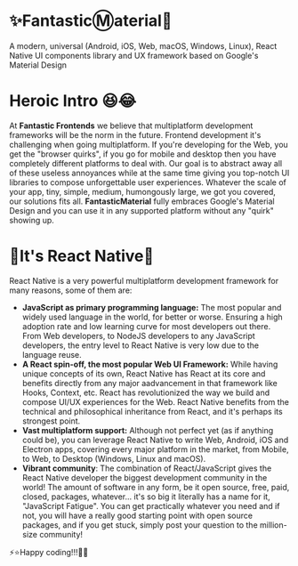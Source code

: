 # ✨FantasticⓂaterial🌟

A modern, universal (Android, iOS, Web, macOS, Windows, Linux), React Native UI components library and UX framework based on Google's Material Design

# Heroic Intro 😆😂

At **Fantastic Frontends** we believe that multiplatform development frameworks will be the norm in the future. Frontend development it's challenging when going multiplatform. If you're developing for the Web, you get the "browser quirks", if you go for mobile and desktop then you have completely different platforms to deal with. Our goal is to abstract away all of these useless annoyances while at the same time giving you top-notch UI libraries to compose unforgettable user experiences. Whatever the scale of your app, tiny, simple, medium, humongously large, we got you covered, our solutions fits all. **FantasticMaterial** fully embraces Google's Material Design and you can use it in any supported platform without any "quirk" showing up.

# 🌠It's React Native🚀

React Native is a very powerful multiplatform development framework for many reasons, some of them are:

- **JavaScript as primary programming language:** The most popular and widely used language in the world, for better or worse. Ensuring a high adoption rate and low learning curve for most developers out there. From Web developers, to NodeJS developers to any JavaScript developers, the entry level to React Native is very low due to the language reuse.
- **A React spin-off, the most popular Web UI Framework:** While having unique concepts of its own, React Native has React at its core and benefits directly from any major aadvancement in that framework like Hooks, Context, etc. React has revolutionized the way we build and compose UI/UX experiences for the Web. React Native benefits from the technical and philosophical inheritance from React, and it's perhaps its strongest point.
- **Vast multiplatform support:** Although not perfect yet (as if anything could be), you can leverage React Native to write Web, Android, iOS and Electron apps, covering every major platform in the market, from Mobile, to Web, to Desktop (Windows, Linux and macOS).
- **Vibrant community**: The combination of React/JavaScript gives the React Native developer the biggest development community in the world! The amount of software in any form, be it open source, free, paid, closed, packages, whatever... it's so big it literally has a name for it, "JavaScript Fatigue". You can get practically whatever you need and if not, you will have a really good starting point with open source packages, and if you get stuck, simply post your question to the million-size community!

⚡⭐Happy coding!!!🖖🎉
